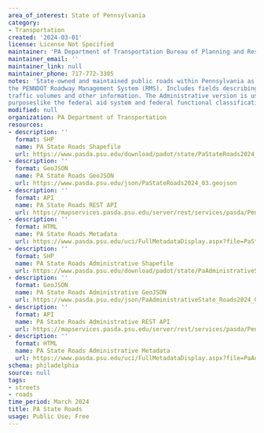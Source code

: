 ```yaml
---
area_of_interest: State of Pennsylvania
category:
- Transportation
created: '2024-03-01'
license: License Not Specified
maintainer: 'PA Department of Transportation Bureau of Planning and Research'
maintainer_email: ''
maintainer_link: null
maintainer_phone: 717-772-3305
notes: 'State-owned and maintained public roads within Pennsylvania as extracted from 
the PENNDOT Roadway Management System (RMS). Includes fields describing pavement type, 
traffic volumes and other information. The Administrative version is used for reporting 
purposeslike the federal aid system and federal functional classification.'
modified: null
organization: PA Department of Transportation
resources:
- description: ''
  format: SHP
  name: PA State Roads Shapefile
  url: https://www.pasda.psu.edu/download/padot/state/PaStateRoads2024_03.zip
- description: ''
  format: GeoJSON
  name: PA State Roads GeoJSON
  url: https://www.pasda.psu.edu/json/PaStateRoads2024_03.geojson
- description: ''
  format: API
  name: PA State Roads REST API
  url: https://mapservices.pasda.psu.edu/server/rest/services/pasda/PennDOT/MapServer
- description: ''
  format: HTML
  name: PA State Roads Metadata
  url: https://www.pasda.psu.edu/uci/FullMetadataDisplay.aspx?file=PaStateRoads2024_03.xml
- description: ''
  format: SHP
  name: PA State Roads Administrative Shapefile
  url: https://www.pasda.psu.edu/download/padot/state/PaAdministrativeState_Roads2024_03.zip
- description: ''
  format: GeoJSON
  name: PA State Roads Administrative GeoJSON
  url: https://www.pasda.psu.edu/json/PaAdministrativeState_Roads2024_03.geojson
- description: ''
  format: API
  name: PA State Roads Administrative REST API
  url: https://mapservices.pasda.psu.edu/server/rest/services/pasda/PennDOT/MapServer
- description: ''
  format: HTML
  name: PA State Roads Administrative Metadata
  url: https://www.pasda.psu.edu/uci/FullMetadataDisplay.aspx?file=PaAdministrativeState_Roads2024_03.xml
schema: philadelphia
source: null
tags: 
- streets
- roads
time_period: March 2024
title: PA State Roads
usage: Public Use; Free
---
```



